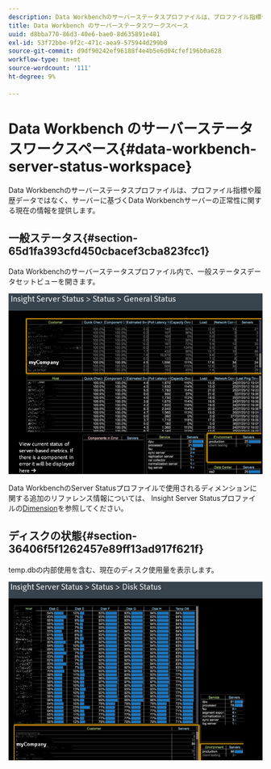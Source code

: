 ```yaml
---
description: Data Workbenchのサーバーステータスプロファイルは、プロファイル指標や履歴データではなく、サーバーに基づくData Workbenchサーバーの正常性に関する現在の情報を提供します。
title: Data Workbench のサーバーステータスワークスペース
uuid: d8bba770-86d3-40e6-bae0-8d635891e481
exl-id: 53f72bbe-9f2c-471c-aea9-575944d299b0
source-git-commit: d9df90242ef96188f4e4b5e6d04cfef196b0a628
workflow-type: tm+mt
source-wordcount: '111'
ht-degree: 9%

---
```


# Data Workbench のサーバーステータスワークスペース{#data-workbench-server-status-workspace}

Data Workbenchのサーバーステータスプロファイルは、プロファイル指標や履歴データではなく、サーバーに基づくData Workbenchサーバーの正常性に関する現在の情報を提供します。

## 一般ステータス{#section-65d1fa393cfd450cbacef3cba823fcc1}

Data Workbenchのサーバーステータスプロファイル内で、一般ステータスデータセットビューを開きます。

![](assets/Managing_Server_Status.png)

Data WorkbenchのServer Statusプロファイルで使用されるディメンションに関する追加のリファレンス情報については、 Insight Server Statusプロファイルの[Dimension](../../../home/monitoring-installation/monitoring-appendix/monitoring-servers-profile.md#concept-8cbeb91e99bc42e2b52b22d551423f8a)を参照してください。

## ディスクの状態{#section-36406f5f1262457e89ff13ad917f621f}

temp.dbの内部使用を含む、現在のディスク使用量を表示します。

![](assets/Managing_Server_DiskStatus.png)
